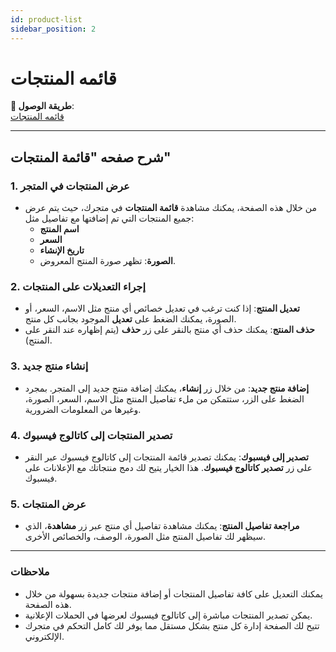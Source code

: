 ```yaml
---
id: product-list
sidebar_position: 2
---
```


# قائمه المنتجات

**🔗 طريقة الوصول**:  
[قائمه المنتجات](https://app.easy-orders.net/#/products)

---

## شرح صفحه "قائمة المنتجات"

### 1. **عرض المنتجات في المتجر**

- من خلال هذه الصفحة، يمكنك مشاهدة **قائمة المنتجات** في متجرك، حيث يتم عرض جميع المنتجات التي تم إضافتها مع تفاصيل مثل:
  - **اسم المنتج**
  - **السعر**
  - **تاريخ الإنشاء**
  - **الصورة**: تظهر صورة المنتج المعروض.

### 2. **إجراء التعديلات على المنتجات**

- **تعديل المنتج**: إذا كنت ترغب في تعديل خصائص أي منتج مثل الاسم، السعر، أو الصورة، يمكنك الضغط على **تعديل** الموجود بجانب كل منتج.
- **حذف المنتج**: يمكنك حذف أي منتج بالنقر على زر **حذف** (يتم إظهاره عند النقر على المنتج).

### 3. **إنشاء منتج جديد**

- **إضافة منتج جديد**: من خلال زر **إنشاء**، يمكنك إضافة منتج جديد إلى المتجر. بمجرد الضغط على الزر، ستتمكن من ملء تفاصيل المنتج مثل الاسم، السعر، الصورة، وغيرها من المعلومات الضرورية.

### 4. **تصدير المنتجات إلى كاتالوج فيسبوك**

- **تصدير إلى فيسبوك**: يمكنك تصدير قائمة المنتجات إلى كاتالوج فيسبوك عبر النقر على زر **تصدير كاتالوج فيسبوك**. هذا الخيار يتيح لك دمج منتجاتك مع الإعلانات على فيسبوك.

### 5. **عرض المنتجات**

- **مراجعة تفاصيل المنتج**: يمكنك مشاهدة تفاصيل أي منتج عبر زر **مشاهدة**، الذي سيظهر لك تفاصيل المنتج مثل الصورة، الوصف، والخصائص الأخرى.

---

### ملاحظات

- يمكنك التعديل على كافة تفاصيل المنتجات أو إضافة منتجات جديدة بسهولة من خلال هذه الصفحة.
- يمكن تصدير المنتجات مباشرة إلى كاتالوج فيسبوك لعرضها في الحملات الإعلانية.
- تتيح لك الصفحة إدارة كل منتج بشكل مستقل مما يوفر لك كامل التحكم في متجرك الإلكتروني.
